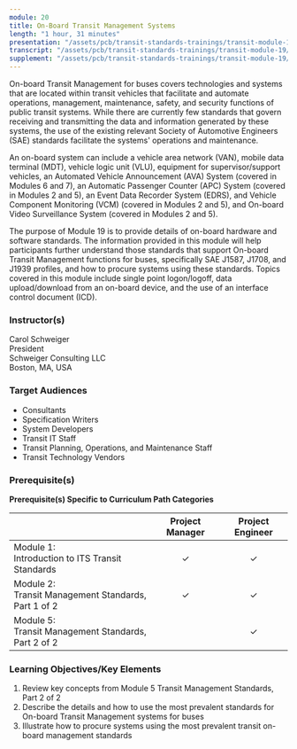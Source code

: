 ```yaml
---
module: 20
title: On-Board Transit Management Systems
length: "1 hour, 31 minutes"
presentation: "/assets/pcb/transit-standards-trainings/transit-module-19/mt19ppt.pdf"
transcript: "/assets/pcb/transit-standards-trainings/transit-module-19/mt19trans.pdf"
supplement: "/assets/pcb/transit-standards-trainings/transit-module-19/mt19sup.pdf"
---
```

On-board Transit Management for buses covers technologies and systems that are located within transit vehicles that facilitate and automate operations, management, maintenance, safety, and security functions of public transit systems. While there are currently few standards that govern receiving and transmitting the data and information generated by these systems, the use of the existing relevant Society of Automotive Engineers (SAE) standards facilitate the systems' operations and maintenance.

An on-board system can include a vehicle area network (VAN), mobile data terminal (MDT), vehicle logic unit (VLU), equipment for supervisor/support vehicles, an Automated Vehicle Announcement (AVA) System (covered in Modules 6 and 7), an Automatic Passenger Counter (APC) System (covered in Modules 2 and 5), an Event Data Recorder System (EDRS), and Vehicle Component Monitoring (VCM) (covered in Modules 2 and 5), and On-board Video Surveillance System (covered in Modules 2 and 5).

The purpose of Module 19 is to provide details of on-board hardware and software standards. The information provided in this module will help participants further understand those standards that support On-board Transit Management functions for buses, specifically SAE J1587, J1708, and J1939 profiles, and how to procure systems using these standards. Topics covered in this module include single point logon/logoff, data upload/download from an on-board device, and the use of an interface control document (ICD).

### Instructor(s)
Carol Schweiger  
President  
Schweiger Consulting LLC  
Boston, MA, USA

### Target Audiences
* Consultants
* Specification Writers
* System Developers
* Transit IT Staff
* Transit Planning, Operations, and Maintenance Staff
* Transit Technology Vendors

### Prerequisite(s)
**Prerequisite(s) Specific to Curriculum Path Categories**

| | Project Manager | Project Engineer |
| --- | :---: | :---: |
| Module 1:<br>Introduction to ITS Transit Standards | ✓ | ✓ |
| Module 2:<br>Transit Management Standards, Part 1 of 2 | ✓ | ✓ |
| Module 5:<br>Transit Management Standards, Part 2 of 2 | | ✓ |

### Learning Objectives/Key Elements
1. Review key concepts from Module 5 Transit Management Standards, Part 2 of 2
2. Describe the details and how to use the most prevalent standards for On-board Transit Management systems for buses
3. Illustrate how to procure systems using the most prevalent transit on-board management standards